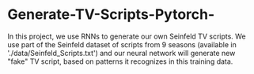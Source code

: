 # Generate-TV-Scripts-Pytorch-
In this project, we use RNNs to generate our own Seinfeld TV scripts. We use part of the Seinfeld dataset of scripts from 9 seasons (available in './data/Seinfeld_Scripts.txt') and our neural network will generate new "fake" TV script, based on patterns it recognizes in this training data.


